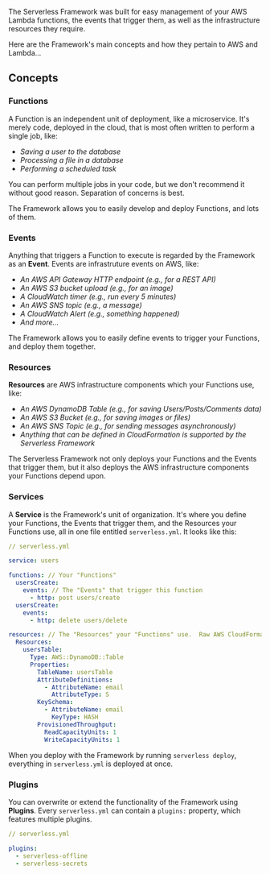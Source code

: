 <!--
title: Introduction to AWS and AWS Lambda with the Serverless Framework
menuText: Intro
menuOrder: 1
description: An introduction to using AWS and AWS Lambda with the Serverless Framework.
layout: Doc
-->

The Serverless Framework was built for easy management of your AWS Lambda functions, the events that trigger them, as well as the infrastructure resources they require.

Here are the Framework's main concepts and how they pertain to AWS and Lambda...

## Concepts

### Functions

A Function is an independent unit of deployment, like a microservice.  It's merely code, deployed in the cloud, that is most often written to perform a single job, like:

* *Saving a user to the database*
* *Processing a file in a database*
* *Performing a scheduled task*

You can perform multiple jobs in your code, but we don't recommend it without good reason.  Separation of concerns is best.

The Framework allows you to easily develop and deploy Functions, and lots of them.

### Events

Anything that triggers a Function to execute is regarded by the Framework as an **Event**.  Events are infrastruture events on AWS, like:

* *An AWS API Gateway HTTP endpoint (e.g., for a REST API)*
* *An AWS S3 bucket upload (e.g., for an image)*
* *A CloudWatch timer (e.g., run every 5 minutes)*
* *An AWS SNS topic (e.g., a message)*
* *A CloudWatch Alert (e.g., something happened)*
* *And more...*

The Framework allows you to easily define events to trigger your Functions, and deploy them together.

### Resources

**Resources** are AWS infrastructure components which your Functions use, like:

* *An AWS DynamoDB Table (e.g., for saving Users/Posts/Comments data)*
* *An AWS S3 Bucket (e.g., for saving images or files)*
* *An AWS SNS Topic (e.g., for sending messages asynchronously)*
* *Anything that can be defined in CloudFormation is supported by the Serverless Framework*

The Serverless Framework not only deploys your Functions and the Events that trigger them, but it also deploys the AWS infrastructure components your Functions depend upon.

### Services

A **Service** is the Framework's unit of organization.  It's where you define your Functions, the Events that trigger them, and the Resources your Functions use, all in one file entitled `serverless.yml`.  It looks like this:

```yml
// serverless.yml

service: users

functions: // Your "Functions"
  usersCreate:
    events: // The "Events" that trigger this function
      - http: post users/create
  usersCreate:
    events:
      - http: delete users/delete

resources: // The "Resources" your "Functions" use.  Raw AWS CloudFormation goes in here.
  Resources:
    usersTable:
      Type: AWS::DynamoDB::Table
      Properties:
        TableName: usersTable
        AttributeDefinitions:
          - AttributeName: email
            AttributeType: S
        KeySchema:
          - AttributeName: email
            KeyType: HASH
        ProvisionedThroughput:
          ReadCapacityUnits: 1
          WriteCapacityUnits: 1
```
When you deploy with the Framework by running `serverless deploy`, everything in `serverless.yml` is deployed at once.

### Plugins

You can overwrite or extend the functionality of the Framework using **Plugins**.  Every `serverless.yml` can contain a `plugins:` property, which features multiple plugins.

```yml
// serverless.yml

plugins:
  - serverless-offline
  - serverless-secrets
```